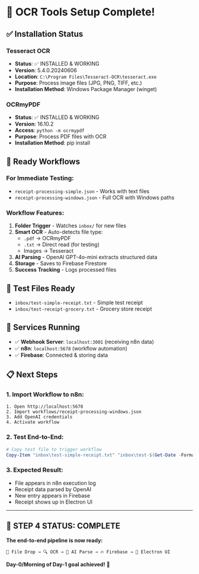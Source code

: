 # 🎉 OCR Tools Setup Complete!

## ✅ Installation Status

### Tesseract OCR
- **Status**: ✅ INSTALLED & WORKING
- **Version**: 5.4.0.20240606
- **Location**: `C:\Program Files\Tesseract-OCR\tesseract.exe`
- **Purpose**: Process image files (JPG, PNG, TIFF, etc.)
- **Installation Method**: Windows Package Manager (winget)

### OCRmyPDF
- **Status**: ✅ INSTALLED & WORKING  
- **Version**: 16.10.2
- **Access**: `python -m ocrmypdf`
- **Purpose**: Process PDF files with OCR
- **Installation Method**: pip install

## 🚀 Ready Workflows

### For Immediate Testing:
- `receipt-processing-simple.json` - Works with text files
- `receipt-processing-windows.json` - Full OCR with Windows paths

### Workflow Features:
1. **Folder Trigger** - Watches `inbox/` for new files
2. **Smart OCR** - Auto-detects file type:
   - `.pdf` → OCRmyPDF  
   - `.txt` → Direct read (for testing)
   - Images → Tesseract
3. **AI Parsing** - OpenAI GPT-4o-mini extracts structured data
4. **Storage** - Saves to Firebase Firestore
5. **Success Tracking** - Logs processed files

## 🧪 Test Files Ready
- `inbox/test-simple-receipt.txt` - Simple test receipt
- `inbox/test-receipt-grocery.txt` - Grocery store receipt

## 🔄 Services Running
- ✅ **Webhook Server**: `localhost:3001` (receiving n8n data)
- ✅ **n8n**: `localhost:5678` (workflow automation)
- ✅ **Firebase**: Connected & storing data

## 📋 Next Steps

### 1. Import Workflow to n8n:
```
1. Open http://localhost:5678
2. Import workflows/receipt-processing-windows.json
3. Add OpenAI credentials
4. Activate workflow
```

### 2. Test End-to-End:
```powershell
# Copy test file to trigger workflow
Copy-Item "inbox\test-simple-receipt.txt" "inbox\test-$(Get-Date -Format 'yyyyMMdd-HHmmss').txt"
```

### 3. Expected Result:
- File appears in n8n execution log
- Receipt data parsed by OpenAI
- New entry appears in Firebase
- Receipt shows up in Electron UI

---

## 🎯 STEP 4 STATUS: **COMPLETE**

**The end-to-end pipeline is now ready:**
```
📁 File Drop → 🔍 OCR → 🤖 AI Parse → 🔥 Firebase → 📱 Electron UI
```

**Day-0/Morning of Day-1 goal achieved!** 🚀 